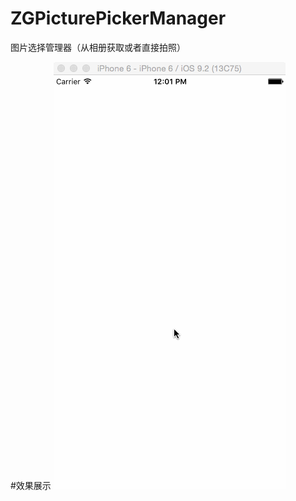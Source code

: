 # ZGPicturePickerManager
图片选择管理器（从相册获取或者直接拍照）

#效果展示
![图片选择管理器效果图](https://github.com/MR-Zong/ZGPicturePickerManager/blob/master/ZGPicturePickerManager/ZGPicturePickerManager/ZGPicturePickerManager.gif)
